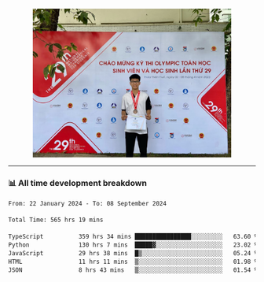 <p align="center"><img src="asset/header.jpg" width="80%"/></p>

---
<!-- 
<details>
  <summary>📃 My Resume</summary>

### Education

- 📖 **Information Technology**\
📆 10/2021 - present\
📍 **Thang Long University** - Hoang Mai, Hanoi, Vietnam -->

<!-- ### Experience
- 👨‍💻 **Full Stack Web Intern**\
📆 09/2022 - 12/2023\
📍 **TECH 5S** -  Luu Huu Phuong, Phuong My Dinh I, Nam Tu Liem, Hanoi.


- 👨‍💻 **Full Stack Web Fresher**\
📆 1/2022 - 05/2023\
📍 **TECH 5S** -  Luu Huu Phuong, Phuong My Dinh I, Nam Tu Liem, Hanoi.

- 👨‍💻 **Frontend Web Fresher**\
📆 11/2023 - present\
📍 **White Neuron** -  Mau Luong, Ha Dong, Hanoi, Vietnam
</details> -->

### 📊 All time development breakdown

<!--START_SECTION:waka-->

```txt
From: 22 January 2024 - To: 08 September 2024

Total Time: 565 hrs 19 mins

TypeScript          359 hrs 34 mins ████████████████░░░░░░░░░   63.60 %
Python              130 hrs 7 mins  █████▓░░░░░░░░░░░░░░░░░░░   23.02 %
JavaScript          29 hrs 38 mins  █▒░░░░░░░░░░░░░░░░░░░░░░░   05.24 %
HTML                11 hrs 11 mins  ▒░░░░░░░░░░░░░░░░░░░░░░░░   01.98 %
JSON                8 hrs 43 mins   ▒░░░░░░░░░░░░░░░░░░░░░░░░   01.54 %
```

<!--END_SECTION:waka-->
